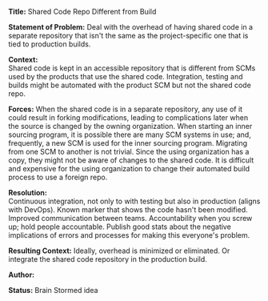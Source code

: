 **Title:** Shared Code Repo Different from Build  

**Statement of Problem:** Deal with the overhead of having shared code in a separate repository that isn't the same as the project-specific one that is tied to production builds.   

**Context:**   
Shared code is kept in an accessible repository that is different from SCMs used by the products that use the shared code. Integration, testing and builds might be automated with the product SCM but not the shared code repo. 

**Forces:**
When the shared code is in a separate repository, any use of it could result in forking modifications, leading to complications later when the source is changed by the owning organization. When starting an inner sourcing program, it is possible there are many SCM systems in use; and, frequently, a new SCM is used for the inner sourcing program. Migrating from one SCM to another is not trivial. Since the using organization has a copy, they might not be aware of changes to the shared code. It is difficult and expensive for the using organization to change their automated build process to use a foreign repo.   

**Resolution:**   
Continuous integration, not only to with testing but also in production (aligns with DevOps). Known marker that shows the code hasn't been modified. Improved communication between teams. Accountability when you screw up; hold people accountable. Publish good stats about the negative implications of errors and processes for making this everyone's problem.  

**Resulting Context:**
Ideally, overhead is minimized or eliminated. Or integrate the shared code repository in the production build.  

**Author:**  

**Status:** Brain Stormed idea  

